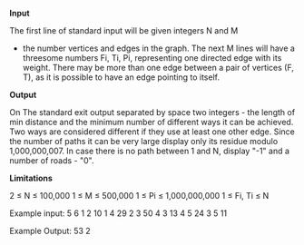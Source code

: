 
<b>Input</b>

The first line of standard input will be given integers N and M
 - the number vertices and edges in the graph. The next M lines will have a threesome numbers
 Fi, Ti, Pi, representing one directed edge with its weight. There may be more than one edge between
 a pair of vertices (F, T), as it is possible to have an edge pointing to itself.
 
<b>Output</b>

On The standard exit output separated by space two integers - the length of min distance and 
the minimum number of different ways it can be achieved. Two ways are considered different
 if they use at least one other edge. Since the number of paths it can be very large display
 only its residue modulo 1,000,000,007. In case there is no path between 1 and N, display
 "-1" and a number of roads - "0".

<b>Limitations</b>

 2 ≤ N ≤ 100,000
 1 ≤ M ≤ 500,000
 1 ≤ Pi ≤ 1,000,000,000
 1 ≤ Fi, Ti ≤ N
 
</b>Example input:</b>
5 6 
1 2 10 
1 4 29 
2 3 50 
4 3 13 
4 5 24 
3 5 11 

</b>Example Output:</b>
53 2 
